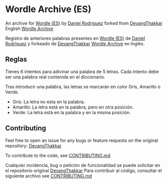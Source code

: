 # Wordle Archive (ES)
An archive for [Wordle (ES)](https://wordle.danielfrg.com/) by [Daniel Rodriguez](https://github.com/danielfrg) forked from [DevangThakkar](https://github.com/DevangThakkar/) English [Wordle Archive](https://github.com/DevangThakkar/wordle_archive)

Registro de anteriores palabras presentes en [Wordle (ES)](https://wordle.danielfrg.com/) de [Daniel Rodriguez](https://github.com/danielfrg) y forkeado de [DevangThakkar](https://github.com/DevangThakkar/) [Wordle Archive](https://github.com/DevangThakkar/wordle_archive) en Inglés.

## Reglas

Tienes 6 intentos para adivinar una palabra de 5 letras.
Cada intento debe ser una palabra real contenida en el diccionario.

Tras introducir una palabra, las letras se marcarán en color Gris, Amarillo o Verde.

- Gris: La letra no esta en la palabra.
- Amarillo: La letra está en la palabra, pero en otra posición.
- Verde: La letra está en la palabra y en la misma posición.

## Contributing

Feel free to open an issue for any bugs or feature requests on the original repository: [DevangThakkar](https://github.com/DevangThakkar/)

To contribute to the code, see [CONTRIBUTING.md](https://github.com/octokatherine/word-master/blob/main/CONTRIBUTING.md)

Cualquier incidencia, bug o petición de funcionalidad se puede solicitar en el repositorio original [DevangThakkar](https://github.com/DevangThakkar/)
Para contribuir al código, consultar el siguiente archivo see [CONTRIBUTING.md](https://github.com/octokatherine/word-master/blob/main/CONTRIBUTING.md)
